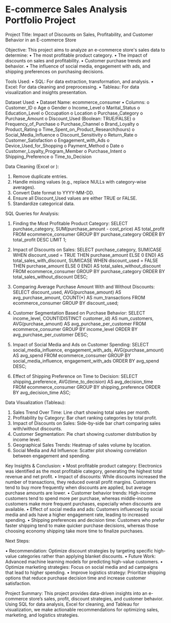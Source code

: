 # E-commerce Sales Analysis Portfolio Project

Project Title:
Impact of Discounts on Sales, Profitability, and Customer Behavior in an E-commerce Store

Objective:
This project aims to analyze an e-commerce store's sales data to determine:
•	The most profitable product category.
•	The impact of discounts on sales and profitability.
•	Customer purchase trends and behavior.
•	The influence of social media, engagement with ads, and shipping preferences on purchasing decisions.

Tools Used:
•	SQL: For data extraction, transformation, and analysis.
•	Excel: For data cleaning and preprocessing.
•	Tableau: For data visualization and insights presentation.

Dataset Used:
•	Dataset Name: ecommerce_consumer
•	Columns: 
o	Customer_ID
o	Age
o	Gender
o	Income_Level
o	Marital_Status
o	Education_Level
o	Occupation
o	Location
o	Purchase_Category
o	Purchase_Amount
o	Discount_Used (Boolean: TRUE/FALSE)
o	Frequency_of_Purchase
o	Purchase_Channel
o	Brand_Loyalty
o	Product_Rating
o	Time_Spent_on_Product_Research(hours)
o	Social_Media_Influence
o	Discount_Sensitivity
o	Return_Rate
o	Customer_Satisfaction
o	Engagement_with_Ads
o	Device_Used_for_Shopping
o	Payment_Method
o	Date
o	Customer_Loyalty_Program_Member
o	Purchase_Intent
o	Shipping_Preference
o	Time_to_Decision


Data Cleaning (Excel or ):
1.	Remove duplicate entries.
2.	Handle missing values (e.g., replace NULLs with category-wise averages).
3.	Convert Date format to YYYY-MM-DD.
4.	Ensure all Discount_Used values are either TRUE or FALSE.
5.	Standardize categorical data.
   
SQL Queries for Analysis:
1. Finding the Most Profitable Product Category:
SELECT purchase_category,
       SUM(purchase_amount - cost_price) AS total_profit
FROM ecommerce_consumer
GROUP BY purchase_category
ORDER BY total_profit DESC
LIMIT 1;

2. Impact of Discounts on Sales:
SELECT purchase_category,
       SUM(CASE WHEN discount_used = TRUE THEN purchase_amount ELSE 0 END) AS total_sales_with_discount,
       SUM(CASE WHEN discount_used = FALSE THEN purchase_amount ELSE 0 END) AS total_sales_without_discount
FROM ecommerce_consumer
GROUP BY purchase_category
ORDER BY total_sales_without_discount DESC;

3. Comparing Average Purchase Amount With and Without Discounts:
SELECT discount_used, AVG(purchase_amount) AS avg_purchase_amount, COUNT(*) AS num_transactions
FROM ecommerce_consumer
GROUP BY discount_used;

4. Customer Segmentation Based on Purchase Behavior:
SELECT income_level, COUNT(DISTINCT customer_id) AS num_customers,
       AVG(purchase_amount) AS avg_purchase_per_customer
FROM ecommerce_consumer
GROUP BY income_level
ORDER BY avg_purchase_per_customer DESC;

5. Impact of Social Media and Ads on Customer Spending:
SELECT social_media_influence, engagement_with_ads, AVG(purchase_amount) AS avg_spend
FROM ecommerce_consumer
GROUP BY social_media_influence, engagement_with_ads
ORDER BY avg_spend DESC;

6. Effect of Shipping Preference on Time to Decision:
SELECT shipping_preference, AVG(time_to_decision) AS avg_decision_time
FROM ecommerce_consumer
GROUP BY shipping_preference
ORDER BY avg_decision_time ASC;

Data Visualization (Tableau):
1.	Sales Trend Over Time: Line chart showing total sales per month.
2.	Profitability by Category: Bar chart ranking categories by total profit.
3.	Impact of Discounts on Sales: Side-by-side bar chart comparing sales with/without discounts.
4.	Customer Segmentation: Pie chart showing customer distribution by income level.
5.	Geographical Sales Trends: Heatmap of sales volume by location.
6.	Social Media and Ad Influence: Scatter plot showing correlation between engagement and spending.

Key Insights & Conclusion:
•	Most profitable product category: Electronics was identified as the most profitable category, generating the highest total revenue and net profit.
•	Impact of discounts: While discounts increased the number of transactions, they reduced overall profit margins. Customers tend to buy more frequently when discounts are applied, but average purchase amounts are lower.
•	Customer behavior trends: High-income customers tend to spend more per purchase, whereas middle-income customers make more frequent purchases, especially when discounts are available.
•	Effect of social media and ads: Customers influenced by social media and ads have a higher engagement rate, leading to increased spending.
•	Shipping preferences and decision time: Customers who prefer faster shipping tend to make quicker purchase decisions, whereas those choosing economy shipping take more time to finalize purchases.

Next Steps:

•	Recommendation: Optimize discount strategies by targeting specific high-value categories rather than applying blanket discounts.
•	Future Work: Advanced machine learning models for predicting high-value customers.
•	Optimize marketing strategies: Focus on social media and ad campaigns that lead to higher spending.
•	Improve logistics strategy: Prioritize shipping options that reduce purchase decision time and increase customer satisfaction.

Project Summary:
This project provides data-driven insights into an e-commerce store’s sales, profit, discount strategies, and customer behavior. Using SQL for data analysis, Excel for cleaning, and Tableau for visualization, we make actionable recommendations for optimizing sales, marketing, and logistics strategies.

